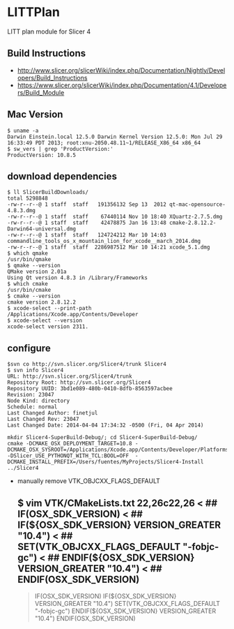 LITTPlan
========

LITT plan module for Slicer 4

## Build Instructions

 * http://www.slicer.org/slicerWiki/index.php/Documentation/Nightly/Developers/Build_Instructions
 * https://www.slicer.org/slicerWiki/index.php/Documentation/4.1/Developers/Build_Module

## Mac Version

	$ uname -a
	Darwin Einstein.local 12.5.0 Darwin Kernel Version 12.5.0: Mon Jul 29 16:33:49 PDT 2013; root:xnu-2050.48.11~1/RELEASE_X86_64 x86_64
	$ sw_vers | grep 'ProductVersion:'
	ProductVersion: 10.8.5

## download dependencies

	$ ll SlicerBuildDownloads/
	total 5298848
	-rw-r--r--@ 1 staff  staff   191356132 Sep 13  2012 qt-mac-opensource-4.8.3.dmg
	-rw-r--r--@ 1 staff  staff    67440114 Nov 10 18:40 XQuartz-2.7.5.dmg
	-rw-r--r--@ 1 staff  staff    42478875 Jan 16 13:48 cmake-2.8.12.2-Darwin64-universal.dmg
	-rw-r--r--@ 1 staff  staff   124724212 Mar 10 14:03 commandline_tools_os_x_mountain_lion_for_xcode__march_2014.dmg
	-rw-r--r--@ 1 staff  staff  2286987512 Mar 10 14:21 xcode_5.1.dmg
	$ which qmake
	/usr/bin/qmake
	$ qmake --version
	QMake version 2.01a
	Using Qt version 4.8.3 in /Library/Frameworks
	$ which cmake
	/usr/bin/cmake
	$ cmake --version
	cmake version 2.8.12.2
	$ xcode-select --print-path
	/Applications/Xcode.app/Contents/Developer
	$ xcode-select --version
	xcode-select version 2311.

## configure
	$svn co http://svn.slicer.org/Slicer4/trunk Slicer4
	$ svn info Slicer4
	URL: http://svn.slicer.org/Slicer4/trunk
	Repository Root: http://svn.slicer.org/Slicer4
	Repository UUID: 3bd1e089-480b-0410-8dfb-8563597acbee
	Revision: 23047
	Node Kind: directory
	Schedule: normal
	Last Changed Author: finetjul
	Last Changed Rev: 23047
	Last Changed Date: 2014-04-04 17:34:32 -0500 (Fri, 04 Apr 2014)

	mkdir Slicer4-SuperBuild-Debug/; cd Slicer4-SuperBuild-Debug/
	cmake -DCMAKE_OSX_DEPLOYMENT_TARGET=10.8 -DCMAKE_OSX_SYSROOT=/Applications/Xcode.app/Contents/Developer/Platforms/MacOSX.platform/Developer/SDKs/MacOSX10.8.sdk -DSlicer_USE_PYTHONQT_WITH_TCL:BOOL=OFF  -DCMAKE_INSTALL_PREFIX=/Users/fuentes/MyProjects/Slicer4-Install ../Slicer4

 - manually remove VTK_OBJCXX_FLAGS_DEFAULT  

	$ vim VTK/CMakeLists.txt 
	22,26c22,26
	< ##  IF(OSX_SDK_VERSION)
	< ##    IF(${OSX_SDK_VERSION} VERSION_GREATER "10.4")
	< ##      SET(VTK_OBJCXX_FLAGS_DEFAULT "-fobjc-gc")
	< ##    ENDIF(${OSX_SDK_VERSION} VERSION_GREATER "10.4")
	< ##  ENDIF(OSX_SDK_VERSION)
	---
	>   IF(OSX_SDK_VERSION)
	>     IF(${OSX_SDK_VERSION} VERSION_GREATER "10.4")
	>       SET(VTK_OBJCXX_FLAGS_DEFAULT "-fobjc-gc")
	>     ENDIF(${OSX_SDK_VERSION} VERSION_GREATER "10.4")
	>   ENDIF(OSX_SDK_VERSION)
